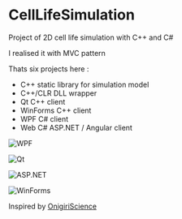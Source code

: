 # CellLifeSimulation

Project of 2D cell life simulation with C++ and C#

I realised it with MVC pattern

Thats six projects here :

- C++ static library for simulation model
- C++/CLR DLL wrapper
- Qt C++ client
- WinForms C++ client
- WPF C# client
- Web C# ASP.NET / Angular client

![WPF](https://i.postimg.cc/YCcTkCyb/image.png)

![Qt](https://i.postimg.cc/BnDtbf8b/image.png)

![ASP.NET](https://i.postimg.cc/kX5W4QL5/image.png)

![WinForms](https://i.postimg.cc/4428WPvN/image.png)

Inspired by [OnigiriScience](https://www.youtube.com/c/OnigiriScience)
